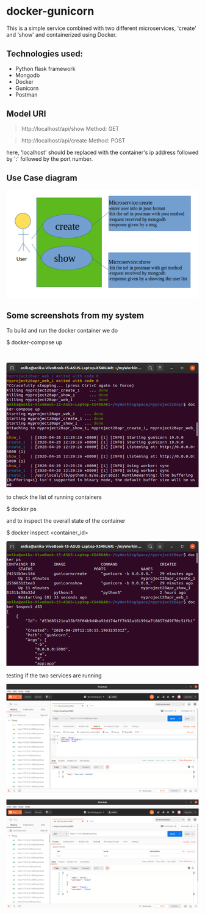 # docker-gunicorn
This is a simple service combined with two different microservices, 'create' and 'show' and containerized using Docker.
## Technologies used:
* Python flask framework
* Mongodb
* Docker
* Gunicorn
* Postman

## Model URI
>http://localhost/api/show Method: GET

>http://localhost/api/create Method: POST

here, 'localhost' should be replaced with the container's ip address followed by ':' followed by the port number.

## Use Case diagram 

![docker-ps](https://github.com/anifaiza/docker-gunicorn/blob/master/screenshots/usecase.png)

## Some screenshots from my system
To build and run the docker container we do

$ docker-compose up

<image src="https://github.com/anifaiza/docker-gunicorn/blob/master/screenshots/dockerComposeUp.png" width="0.5" height="0.5">

![docker-compose-up](https://github.com/anifaiza/docker-gunicorn/blob/master/screenshots/dockerComposeUp.png)

to check the list of running containers

$ docker ps

and to inspect the overall state of the container

$ docker inspect <container_id>

![docker-ps](https://github.com/anifaiza/docker-gunicorn/blob/master/screenshots/runningContainers.png)

testing if the two services are running

![docker-ps](https://github.com/anifaiza/docker-gunicorn/blob/master/screenshots/postman_create.png)

![docker-ps](https://github.com/anifaiza/docker-gunicorn/blob/master/screenshots/postman_show.png)